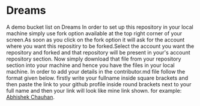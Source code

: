 # Dreams
A demo bucket list on Dreams
In order to set up this repository in your local machine simply use fork option available at the top right corner of your screen.As soon as you click on the fork option it will ask for the account where you want this repositiry to be forked.Select the account you want the repository and forked and that repository will be present in your's account repository section.
Now simply download that file from your repository section into your machine and hence you have the files in your local machine.
In order to add your details in the contributor.md file follow the format given below.
firstly write your fullname inside square brackets and then paste the link to your github profile inside round brackets next to your full name and then your link will look like mine link shown.
for example: [Abhishek Chauhan](https://github.com/abhi8953).
  
